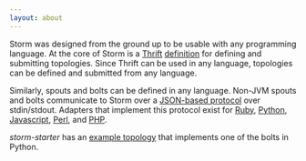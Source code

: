 ```yaml
---
layout: about
---
```


Storm was designed from the ground up to be usable with any programming language. At the core of Storm is a [Thrift](http://thrift.apache.org/) [definition](https://github.com/nathanmarz/storm/blob/master/storm-core/src/storm.thrift) for defining and submitting topologies. Since Thrift can be used in any language, topologies can be defined and submitted from any language.

Similarly, spouts and bolts can be defined in any language. Non-JVM spouts and bolts communicate to Storm over a [JSON-based protocol](https://github.com/nathanmarz/storm/wiki/Multilang-protocol) over stdin/stdout. Adapters that implement this protocol exist for [Ruby](https://github.com/nathanmarz/storm/blob/master/storm-core/src/multilang/rb/storm.rb), [Python](https://github.com/nathanmarz/storm/blob/master/storm-core/src/multilang/py/storm.py), [Javascript](https://github.com/Lazyshot/storm-node), [Perl](https://github.com/gphat/io-storm), and [PHP](https://github.com/lazyshot/storm-php).

*storm-starter* has an [example topology](https://github.com/nathanmarz/storm-starter/blob/master/src/jvm/storm/starter/WordCountTopology.java) that implements one of the bolts in Python.
